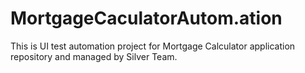 # MortgageCaculatorAutom.ation
This is UI test automation project for Mortgage Calculator application repository and managed by Silver Team.
